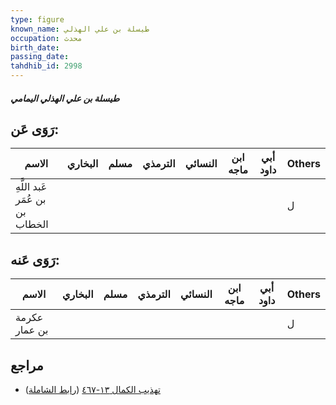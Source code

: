 ```yaml
---
type: figure
known_name: طيسلة بن علي الهذلي
occupation: محدث
birth_date:
passing_date:
tahdhib_id: 2998
---
```

##### طيسلة بن علي الهذلي اليمامي

## رَوَى عَن:
| الاسم                           | البخاري | مسلم | الترمذي | النسائي | ابن ماجه | أبي داود | Others |
| ------------------------------- | ------- | ---- | ------- | ------- | -------- | -------- | ------ |
| عَبد اللَّهِ بن عُمَر بن الخطاب |         |      |         |         |          |          | ل      |
## رَوَى عَنه:
| الاسم         | البخاري | مسلم | الترمذي | النسائي | ابن ماجه | أبي داود | Others |
| ------------- | ------- | ---- | ------- | ------- | -------- | -------- | ------ |
| عكرمة بن عمار |         |      |         |         |          |          | ل      |
## مراجع
- [تهذيب الكمال ١٣-٤٦٧](obsidian://open?vault=Tahdhib-al-Kamal&file=Figures/٢٩٩٨-طيسلة%20بن%20علي%20الهذلي%20اليمامي) ([رابط الشاملة](https://shamela.ws/book/3722/6848))